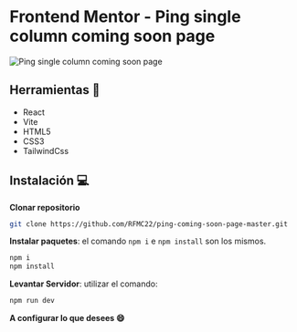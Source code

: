# Frontend Mentor - Ping single column coming soon page

![Ping single column coming soon page](https://github.com/RFMC22/single-price-grid-component/assets/60860968/24ccc06e-064c-425b-9147-34cf21f86c03)

##  Herramientas 🔧
* React
* Vite
* HTML5
* CSS3
* TailwindCss

## Instalación 💻

**Clonar repositorio**
```bash
git clone https://github.com/RFMC22/ping-coming-soon-page-master.git
```
**Instalar paquetes**:
el comando `npm i` e `npm install` son los mismos.
```bash
npm i
npm install
```
**Levantar Servidor**:
utilizar el comando:
```bash
npm run dev
```

**A configurar lo que desees 😄**
